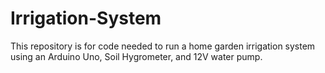 # Irrigation-System
This repository is for code needed to run a home garden irrigation system using an Arduino Uno, Soil Hygrometer, and 12V water pump.
